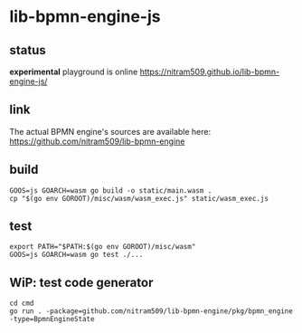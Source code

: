 # lib-bpmn-engine-js

## status

**experimental** playground is online
https://nitram509.github.io/lib-bpmn-engine-js/

## link

The actual BPMN engine's sources are available here: https://github.com/nitram509/lib-bpmn-engine

## build

```shell
GOOS=js GOARCH=wasm go build -o static/main.wasm .
cp "$(go env GOROOT)/misc/wasm/wasm_exec.js" static/wasm_exec.js
```

## test

```shell
export PATH="$PATH:$(go env GOROOT)/misc/wasm"
GOOS=js GOARCH=wasm go test ./...
```

## WiP: test code generator

```shell
cd cmd
go run . -package=github.com/nitram509/lib-bpmn-engine/pkg/bpmn_engine -type=BpmnEngineState
```
